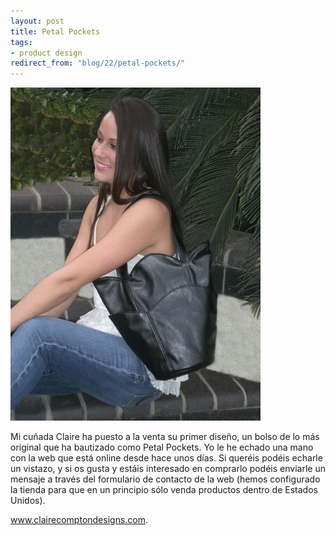 ```yaml
---
layout: post
title: Petal Pockets
tags:
- product design
redirect_from: "blog/22/petal-pockets/"
---
```

<img src="/images/12.jpg" width="400" height="533" alt="" />

Mi cuñada Claire ha puesto a la venta su primer diseño, un bolso de lo más original que ha bautizado como Petal Pockets. Yo le he echado una mano con la web que está online desde hace unos días. Si queréis podéis echarle un vistazo, y si os gusta y estáis interesado en comprarlo podéis enviarle un mensaje a través del formulario de contacto de la web (hemos configurado la tienda para que en un principio sólo venda productos dentro de Estados Unidos).

<a href="http://www.clairecomptondesigns.com/">www.clairecomptondesigns.com</a>.
